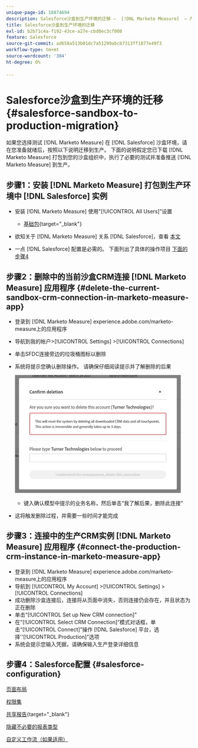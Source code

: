 ```yaml
---
unique-page-id: 18874694
description: Salesforce沙盒到生产环境的迁移 —  [!DNL Marketo Measure]  — 产品文档
title: Salesforce沙盒到生产环境的迁移
exl-id: b2b71c4a-f192-43ce-a27e-cbd0ec3cf008
feature: Salesforce
source-git-commit: ad658a513b01dc7a51299abcb7313ff1877e49f3
workflow-type: tm+mt
source-wordcount: '304'
ht-degree: 0%

---
```


# Salesforce沙盒到生产环境的迁移 {#salesforce-sandbox-to-production-migration}

如果您选择测试 [!DNL Marketo Measure] 在 [!DNL Salesforce] 沙盒环境，请在您准备就绪后，按照以下说明迁移到生产。 下面的说明假定您已下载 [!DNL Marketo Measure] 打包到您的沙盒组织中，执行了必要的测试并准备推送 [!DNL Marketo Measure] 到生产。

## 步骤1：安装 [!DNL Marketo Measure] 打包到生产环境中 [!DNL Salesforce] 实例

* 安装 [!DNL Marketo Measure] 使用&quot;[!UICONTROL All Users]”设置

   * [基础包](https://appexchange.salesforce.com/appxListingDetail?listingId=a0N3000000B3KLuEAN){target="_blank"}

* 欲知关于 [!DNL Marketo Measure] 关系 [!DNL Salesforce]，查看 [本文](/help/configuration-and-setup/marketo-measure-and-salesforce/how-marketo-measure-and-salesforce-interact.md)
* 一点 [!DNL Salesforce] 配置是必需的。 下面列出了具体的操作项目 [下面的步骤4](#salesforce-configuration)

## 步骤2：删除中的当前沙盒CRM连接 [!DNL Marketo Measure] 应用程序 {#delete-the-current-sandbox-crm-connection-in-marketo-measure-app}

* 登录到 [!DNL Marketo Measure] experience.adobe.com/marketo-measure上的应用程序
* 导航到我的帐户>[!UICONTROL Settings] >[!UICONTROL Connections]
* 单击SFDC连接旁边的垃圾桶图标以删除
* 系统将提示您确认删除操作。 请确保仔细阅读提示并了解删除的后果

  ![](assets/salesforce-sandbox-to-production-migration-1.png)

   * 键入确认模型中提示的业务名称，然后单击“我了解后果，删除此连接”
* 这将触发删除过程，并需要一些时间才能完成

## 步骤3：连接中的生产CRM实例 [!DNL Marketo Measure] 应用程序 {#connect-the-production-crm-instance-in-marketo-measure-app}

* 登录到 [!DNL Marketo Measure] experience.adobe.com/marketo-measure上的应用程序
* 导航到 [!UICONTROL My Account] >[!UICONTROL Settings] > [!UICONTROL Connections]
* 成功删除沙盒连接后，连接将从页面中消失，否则连接仍会存在，并且状态为正在删除
* 单击“[!UICONTROL Set up New CRM connection]&quot;
* 在&quot;[!UICONTROL Select CRM Connection]”模式对话框，单击“[!UICONTROL Connect]”操作 [!DNL Salesforce] 平台，选择&#39;&#39;[!UICONTROL Production]”选项
* 系统会提示您输入凭据，请确保输入生产登录详细信息

## 步骤4：Salesforce配置 {#salesforce-configuration}

[页面布局](/help/configuration-and-setup/marketo-measure-and-salesforce/page-layout-instructions.md)

[权限集](/help/configuration-and-setup/marketo-measure-and-salesforce/marketo-measure-permission-sets.md)

[共享报告](https://help.salesforce.com/articleView?id=analytics_share_folder.htm&amp;type=0){target="_blank"}

[隐藏不必要的报表类型](/help/configuration-and-setup/marketo-measure-and-salesforce/hiding-unnecessary-report-types.md)

[自定义工作流（如果适用）](/help/advanced-marketo-measure-features/custom-revenue-amount/using-a-custom-revenue-amount-field.md)
